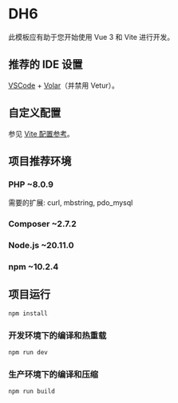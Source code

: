 # DH6

此模板应有助于您开始使用 Vue 3 和 Vite 进行开发。

## 推荐的 IDE 设置

[VSCode](https://code.visualstudio.com/) + [Volar](https://marketplace.visualstudio.com/items?itemName=Vue.volar)（并禁用 Vetur）。

## 自定义配置

参见 [Vite 配置参考](https://vite.dev/config/)。

## 项目推荐环境

### PHP ~8.0.9

需要的扩展: curl, mbstring, pdo_mysql

### Composer ~2.7.2

### Node.js ~20.11.0

### npm ~10.2.4

## 项目运行

```sh
npm install
```

### 开发环境下的编译和热重载

```sh
npm run dev
```

### 生产环境下的编译和压缩

```sh
npm run build
```